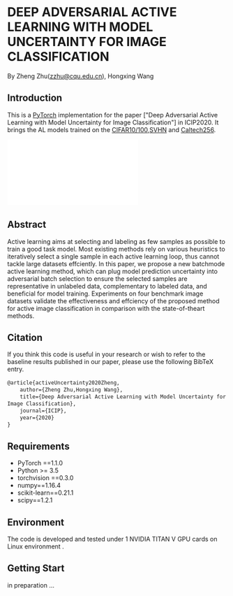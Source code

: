 # DEEP ADVERSARIAL ACTIVE LEARNING WITH MODEL UNCERTAINTY FOR IMAGE CLASSIFICATION
By Zheng Zhu(zzhu@cqu.edu.cn), Hongxing Wang

## Introduction

This is a [PyTorch](https://pytorch.org/) implementation for the paper ["Deep Adversarial Active Learning with Model Uncertainty for Image Classification"] in ICIP2020. It brings the AL models trained on the [CIFAR10/100](https://www.cs.toronto.edu/~kriz/cifar.html),[SVHN](http://ufldl.stanford.edu/housenumbers/) and [Caltech256](http://www.vision.caltech.edu/Image_Datasets/Caltech256/).

![introfig](Reference/method.pdf)

## Abstract
Active learning aims at selecting and labeling as few samples as possible to train a good task model. Most existing methods rely on various heuristics to iteratively select a single sample in each active learning loop, thus cannot tackle large datasets effciently. In this paper, we propose a new batchmode active learning method, which can plug model prediction uncertainty into adversarial batch selection to ensure the selected samples are representative in unlabeled data, complementary to labeled data, and beneficial for model training. Experiments on four benchmark image datasets validate the effectiveness and effciency of the proposed method for active image classification in comparison with the state-of-theart methods.

## Citation

If you think this code is useful in your research or wish to refer to the baseline results published in our paper, please use the following BibTeX entry.

```
@article{activeUncertainty2020Zheng,
    author={Zheng Zhu,Hongxing Wang},
    title={Deep Adversarial Active Learning with Model Uncertainty for Image Classification},
    journal={ICIP},
    year={2020}
}
```

## Requirements

  * PyTorch ==1.1.0
  * Python >= 3.5
  * torchvision ==0.3.0
  * numpy==1.16.4
  * scikit-learn==0.21.1
  * scipy==1.2.1

## Environment

The code is developed and tested under 1 NVIDIA TITAN V GPU cards on Linux environment .

## Getting Start
in preparation ...
